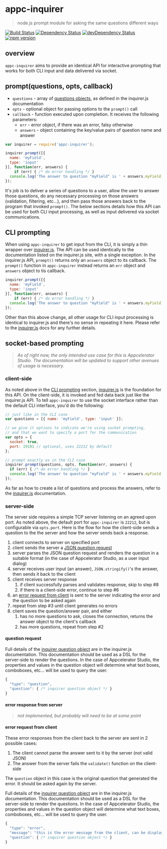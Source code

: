 # appc-inquirer

> node.js prompt module for asking the same questions different ways

[![Build Status](https://travis-ci.org/appcelerator/appc-inquirer.svg?branch=master)](https://travis-ci.org/appcelerator/appc-inquirer)
[![Dependency Status](https://david-dm.org/appcelerator/appc-inquirer.svg)](https://david-dm.org/appcelerator/appc-inquirer)
[![devDependency Status](https://david-dm.org/appcelerator/appc-inquirer/dev-status.svg)](https://david-dm.org/appcelerator/appc-inquirer#info=devDependencies)
[![npm version](https://badge.fury.io/js/appc-inquirer.svg)](http://badge.fury.io/js/appc-inquirer)
## overview

`appc-inquirer` aims to provide an identical API for interactive prompting that works for both CLI input and data delivered via socket.

## prompt(questions, opts, callback)

* `questions` - array of [questions objects](https://github.com/SBoudrias/Inquirer.js/#question), as defined in the inquirer.js documentation
* `opts` - optional object for passing options to the `prompt()` call
* `callback` - function executed upon completion. It receives the following parameters:
	* `err` - error object, if there was an error, falsy otherwise
	* `answers` - object containing the key/value pairs of question name and answer

```js
var inquirer = require('appc-inquirer');

inquirer.prompt([{ 
  name: 'myField', 
  type: 'input' 
}], function(err, answers) {
	if (err) { /* do error handling */ }
  console.log('The answer to question "myField" is ' + answers.myField);
});
```

It's job is to deliver a series of questions to a user, allow the user to answer those questions, do any necessary processing on those answers (validation, filtering, etc...), and then pass those answers back to the program that invoked `prompt()`. The below sections details how this API can be used for both CLI input processing, as well as input delivered via socket communications. 

## CLI prompting

When using `appc-inquirer` to get input from the CLI, it is simply a thin wrapper over [inquirer.js][]. The API can be used identically to the documentation listed on the inquirer.js site, with a single exception. In the inquirer.js API, `prompt()` returns only an `answers` object to its callback. The `prompt()` function in `appc-inquirer` instead returns an `err` object and `answers` object to tis callback. 

```js
inquirer.prompt([{ 
  name: 'myField', 
  type: 'input' 
}], function(err, answers) {
	if (err) { /* do error handling */ }
  console.log('The answer to question "myField" is ' + answers.myField);
});
```

Other than this above change, all other usage for CLI input processing is identical to inquirer.js and there's no sense in repeating it here. Please refer to the [inquirer.js][] docs for any further details.

## socket-based prompting

> _As of right now, the only intended use case for this is Appcelerator Studio. The documentation will be updated to support other avenues of usage is necessary._

### client-side

As noted above in the [CLI prompting](#cli-prompting) section, [inquirer.js][] is the foundation for this API. On the client-side, it is invoked and fed data back just like the inquirer.js API. To tell `appc-inquirer` to use the socket interface rather than the default CLI interface, you'd do the following:

```js
// just like in the CLI case 
var questions = [{ name: 'myField', type: 'input' }];

// we give it options to indicate we're using socket prompting,
// and that we want to specify a port for the communication
var opts = { 
  socket: true,
  port: 19191 // optional, uses 22212 by default
};

// prompt exactly as in the CLI case
inquirer.prompt(questions, opts, function(err, answers) {
  if (err) { /* do error handling */ }
  console.log('The answer to question "myField" is ' + answers.myField);
});
``` 

As far as how to create a list of questions and process the answers, refer to the [inquirer.js][] documentation.

### server-side

The server side requires a simple TCP server listening on an agreed upon port. As noted above, the default port for `appc-inquirer` is `22212`, but is configurable via `opts.port`. Here is the flow for how the client-side sends a question to the the server and how the server sends back a response.

1. client connects to server on specified port
2. client sends the server a [JSON question request](#question-request)
3. server parses the JSON question request and renders the question in a suitable format (in the case of Appcelerator Studio, as a user input dialog)
4. server receives user input (an answer), `JSON.stringify()`'s the answer, then sends it back to the client
5. client receives server response
    1. if client successfully parses and validates response, skip to step #8
    2. if there is a client-side error, continue to step #6
6. an [error request from client](#error-request-from-client) is sent to the server indicating the error and the question to be asked again
7. repeat from step #3 until client generates no errors
8. client saves the question/answer pair, and either
    1. has no more questions to ask, closes the connection, returns the answer object to the client's callback
    2. has more questions, repeat from step #2


#### question request

Full details of the [inquirer question object](https://github.com/SBoudrias/Inquirer.js/#question) are in the inquirer.js documentation. This documentation should be used as a DSL for the server-side to render the questions. In the case of Appcelerator Studio, the properties and values in the question object will determine what text boxes, comboboxes, etc... will be used to query the user.

```js
{
  "type": "question",
  "question": { /* inquirer question object */ }
}
```

#### error response from server

> _not implemented, but probably will need to be at some point_

#### error request from client

These error responses from the client back to the server are sent in 2 possible cases:

1. The client cannot parse the answer sent to it by the server (not valid JSON)
2. The answer from the server fails the `validate()` function on the client-side

The `question` object in this case is the original question that generated the error. It should be asked again by the server. 

Full details of the [inquirer question object](https://github.com/SBoudrias/Inquirer.js/#question) are in the inquirer.js documentation. This documentation should be used as a DSL for the server-side to render the questions. In the case of Appcelerator Studio, the properties and values in the question object will determine what text boxes, comboboxes, etc... will be used to query the user.

```js
{
  "type": "error",
  "message": "this is the error message from the client, can be displayed to user",
  "question": { /* inquirer question object */ }
}
```


[inquirer.js]: https://github.com/SBoudrias/Inquirer.js/
